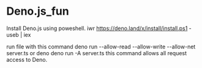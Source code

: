 # Deno.js_fun
Install Deno.js using poweshell.
iwr https://deno.land/x/install/install.ps1 -useb | iex

run file with this command
deno run --allow-read --allow-write --allow-net server.ts or deno
deno run -A server.ts
this command allows all request access to Deno.
